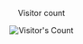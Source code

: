 <div align="center"> 
  <p>Visitor count</p>
  <img src="https://profile-counter.glitch.me/salvaridou/count.svg" alt="Visitor's Count" />
</div>

